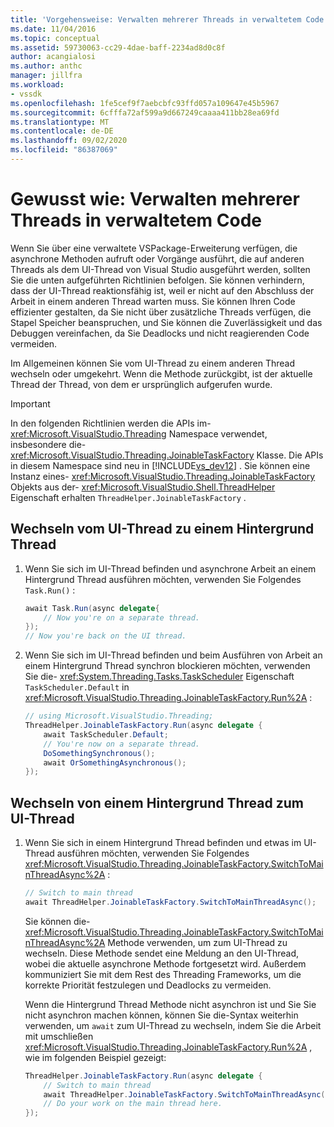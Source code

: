 ```yaml
---
title: 'Vorgehensweise: Verwalten mehrerer Threads in verwaltetem Code | Microsoft-Dokumentation'
ms.date: 11/04/2016
ms.topic: conceptual
ms.assetid: 59730063-cc29-4dae-baff-2234ad8d0c8f
author: acangialosi
ms.author: anthc
manager: jillfra
ms.workload:
- vssdk
ms.openlocfilehash: 1fe5cef9f7aebcbfc93ffd057a109647e45b5967
ms.sourcegitcommit: 6cfffa72af599a9d667249caaaa411bb28ea69fd
ms.translationtype: MT
ms.contentlocale: de-DE
ms.lasthandoff: 09/02/2020
ms.locfileid: "86387069"
---
```

# <a name="how-to-manage-multiple-threads-in-managed-code"></a>Gewusst wie: Verwalten mehrerer Threads in verwaltetem Code
Wenn Sie über eine verwaltete VSPackage-Erweiterung verfügen, die asynchrone Methoden aufruft oder Vorgänge ausführt, die auf anderen Threads als dem UI-Thread von Visual Studio ausgeführt werden, sollten Sie die unten aufgeführten Richtlinien befolgen. Sie können verhindern, dass der UI-Thread reaktionsfähig ist, weil er nicht auf den Abschluss der Arbeit in einem anderen Thread warten muss. Sie können Ihren Code effizienter gestalten, da Sie nicht über zusätzliche Threads verfügen, die Stapel Speicher beanspruchen, und Sie können die Zuverlässigkeit und das Debuggen vereinfachen, da Sie Deadlocks und nicht reagierenden Code vermeiden.

 Im Allgemeinen können Sie vom UI-Thread zu einem anderen Thread wechseln oder umgekehrt. Wenn die Methode zurückgibt, ist der aktuelle Thread der Thread, von dem er ursprünglich aufgerufen wurde.

> [!IMPORTANT]
> In den folgenden Richtlinien werden die APIs im- <xref:Microsoft.VisualStudio.Threading> Namespace verwendet, insbesondere die- <xref:Microsoft.VisualStudio.Threading.JoinableTaskFactory> Klasse. Die APIs in diesem Namespace sind neu in [!INCLUDE[vs_dev12](../extensibility/includes/vs_dev12_md.md)] . Sie können eine Instanz eines- <xref:Microsoft.VisualStudio.Threading.JoinableTaskFactory> Objekts aus der- <xref:Microsoft.VisualStudio.Shell.ThreadHelper> Eigenschaft erhalten `ThreadHelper.JoinableTaskFactory` .

## <a name="switch-from-the-ui-thread-to-a-background-thread"></a>Wechseln vom UI-Thread zu einem Hintergrund Thread

1. Wenn Sie sich im UI-Thread befinden und asynchrone Arbeit an einem Hintergrund Thread ausführen möchten, verwenden Sie Folgendes `Task.Run()` :

    ```csharp
    await Task.Run(async delegate{
        // Now you're on a separate thread.
    });
    // Now you're back on the UI thread.

    ```

2. Wenn Sie sich im UI-Thread befinden und beim Ausführen von Arbeit an einem Hintergrund Thread synchron blockieren möchten, verwenden Sie die- <xref:System.Threading.Tasks.TaskScheduler> Eigenschaft `TaskScheduler.Default` in <xref:Microsoft.VisualStudio.Threading.JoinableTaskFactory.Run%2A> :

    ```csharp
    // using Microsoft.VisualStudio.Threading;
    ThreadHelper.JoinableTaskFactory.Run(async delegate {
        await TaskScheduler.Default;
        // You're now on a separate thread.
        DoSomethingSynchronous();
        await OrSomethingAsynchronous();
    });
    ```

## <a name="switch-from-a-background-thread-to-the-ui-thread"></a>Wechseln von einem Hintergrund Thread zum UI-Thread

1. Wenn Sie sich in einem Hintergrund Thread befinden und etwas im UI-Thread ausführen möchten, verwenden Sie Folgendes <xref:Microsoft.VisualStudio.Threading.JoinableTaskFactory.SwitchToMainThreadAsync%2A> :

    ```csharp
    // Switch to main thread
    await ThreadHelper.JoinableTaskFactory.SwitchToMainThreadAsync();
    ```

     Sie können die- <xref:Microsoft.VisualStudio.Threading.JoinableTaskFactory.SwitchToMainThreadAsync%2A> Methode verwenden, um zum UI-Thread zu wechseln. Diese Methode sendet eine Meldung an den UI-Thread, wobei die aktuelle asynchrone Methode fortgesetzt wird. Außerdem kommuniziert Sie mit dem Rest des Threading Frameworks, um die korrekte Priorität festzulegen und Deadlocks zu vermeiden.

     Wenn die Hintergrund Thread Methode nicht asynchron ist und Sie Sie nicht asynchron machen können, können Sie die-Syntax weiterhin verwenden, um `await` zum UI-Thread zu wechseln, indem Sie die Arbeit mit umschließen <xref:Microsoft.VisualStudio.Threading.JoinableTaskFactory.Run%2A> , wie im folgenden Beispiel gezeigt:

    ```csharp
    ThreadHelper.JoinableTaskFactory.Run(async delegate {
        // Switch to main thread
        await ThreadHelper.JoinableTaskFactory.SwitchToMainThreadAsync();
        // Do your work on the main thread here.
    });
    ```
